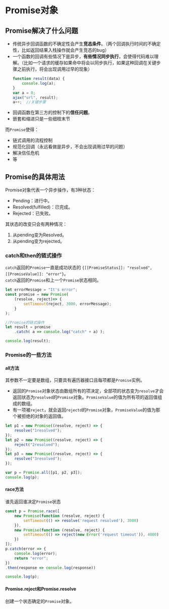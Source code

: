 # Promise对象

## Promise解决了什么问题
- 传统异步回调函数的不确定性会产生**竞态条件**。（两个回调执行时间的不确定性，比如返回结果入栈操作就会产生竞态的bug）  
- 一个函数的回调有些情况下是异步，**有些情况同步执行**，会使得代码难以理解。（比如一个请求的缓存如果命中将会以同步执行，如果这种回调在关键步骤之前执行，将会出现调用过早的现象）  
  ```javascript
  function result(data) {
      console.log(a);
  }
  var a = 0;
  ajax("url", result);
  a++;  //关键步骤
  ```
- 回调函数在第三方的控制下的**信任问题**。  
- 嵌套和缩进只是一些细枝末节  

而`Promise`使得：
- 链式调用的流程控制
- 规范化回调（永远看做是异步，不会出现调用过早的问题）
- 解决信任危机
- 等

## Promise的具体用法

Promise对象代表一个异步操作，有3种状态：
- Pending：进行中。
- Resolved(fulfilled)：已完成。
- Rejected：已失败。

其状态的改变只会有两种情况：  
1. 从pending变为Resolved。
2. 从pending变为rejected。

### catch和then的链式操作
`catch`返回的`Promise`一直是成功状态的 `{[[PromiseStatus]]: "resolved", [[PromiseValue]]: "error"}`。  
`catch`返回的`Promise`和上一个`Promise`状态相同。
```javascript
let errorMessage = "It's error";
const promise = new Promise(
    (resolve, reject)=> {
        setTimeout(reject, 3000, errorMessage);
    }
);

//Promise的链式操作
let result = promise
    .catch( a => console.log("catch" + a) );

console.log(result);
```

### Promise的一些方法

#### all方法
其参数不一定要是数组，只要具有遍历器接口且每项都是`Promise`实例。  
 - 返回的`Promise`对象状态由数组所有的项决定，全部项的状态变为`resolve`才会返回状态为`resolved`的`Promise`对象。`PromiseValue`的值为所有项的返回值组成的数组。
 - 有一项被`reject`，就会返回`rejectd`的`Promise`对象，`PromiseValue`的值为那个被拒绝的对象的返回值。
```javascript
let p1 = new Promise((resolve, reject) => {
	resolve("1resolved");
});
let p2 = new Promise((resolve, reject) => {
	reject("2resolved");
});
let p3 = new Promise((resolve, reject) => {
	resolve("3resolved");
});

var p = Promise.all([p1, p2, p3]);
console.log(p);
```

#### race方法
谁先返回谁决定`Promise`状态
```javascript
const p = Promise.race([
    new Promise(function (resolve, reject) {
        setTimeout(() => resolve('request resolved'), 3000)
    }),
    new Promise(function (resolve, reject) {
        setTimeout(() => reject(new Error('request timeout')), 4000)
    })
]);
p.catch(error => {
    console.log(error);
    return "error";
})
.then(response => console.log(response)) 

console.log(p);
```

#### Promise.reject和Promise.resolve
创建一个状态确定的`Promise`对象。